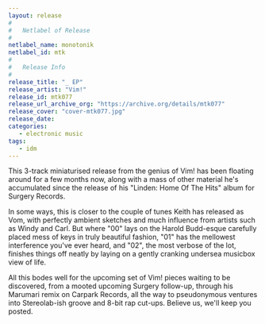 ```yaml
---
layout: release
#
#   Netlabel of Release
#
netlabel_name: monotonik
netlabel_id: mtk
#
#   Release Info
#
release_title: "_ EP"
release_artist: "Vim!"
release_id: mtk077
release_url_archive_org: "https://archive.org/details/mtk077"
release_cover: "cover-mtk077.jpg"
release_date: 
categories:
   - electronic music
tags:
   - idm
---
```

This 3-track miniaturised release from the genius of Vim! has been floating around for a few months now, along with a mass of other material he's accumulated since the release of his "Linden: Home Of The Hits" album for Surgery Records.

In some ways, this is closer to the couple of tunes Keith has released as Vom, with perfectly ambient sketches and much influence from artists such as Windy and Carl. But where "00" lays on the Harold Budd-esque carefully placed mess of keys in truly beautiful fashion, "01" has the mellowest interference you've ever heard, and "02", the most verbose of the lot, finishes things off neatly by laying on a gently cranking undersea musicbox view of life.

All this bodes well for the upcoming set of Vim! pieces waiting to be discovered, from a mooted upcoming Surgery follow-up, through his Marumari remix on Carpark Records, all the way to pseudonymous ventures into Stereolab-ish groove and 8-bit rap cut-ups. Believe us, we'll keep you posted.



